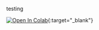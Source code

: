 
testing


[![Open In Colab](https://colab.research.google.com/assets/colab-badge.svg)](https://colab.research.google.com/drive/1y1ubTVhLdViAWLTwjnHguSX_YhI8iSvY){:target="_blank"}
